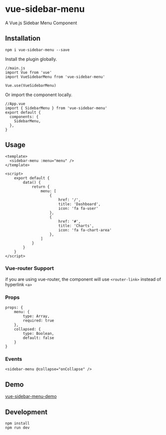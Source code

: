 # vue-sidebar-menu

A Vue.js Sidebar Menu Component

## Installation

```
npm i vue-sidebar-menu --save
```

Install the plugin globally.

```
//main.js
import Vue from 'vue'
import VueSidebarMenu from 'vue-sidebar-menu'

Vue.use(VueSidebarMenu)
```

Or import the component locally.

```
//App.vue
import { SidebarMenu } from 'vue-sidebar-menu'
export default {
  components: {
    SidebarMenu,
  },
}
```

## Usage

```
<template>
  <sidebar-menu :menu="menu" />
</template>

<script>
    export default {
        data() {
            return {
                menu: [
                    {
                        href: '/',
                        title: 'Dashboard',
                        icon: 'fa fa-user'
                    },
                    {
                        href: '#',
                        title: 'Charts',
                        icon: 'fa fa-chart-area'
                    },
                ]
            }
        }
    }
</script>
```

### Vue-router Support

if you are using vue-router, the component will use `<router-link>` instead of hyperlink `<a>`

### Props

```
props: {
    menu: {
        type: Array,
        required: true
    },
    collapsed: {
        type: Boolean,
        default: false
    }
}
```

### Events

```
<sidebar-menu @collapse="onCollapse" />
```

## Demo

[vue-sidebar-menu-demo](https://yaminncco.github.io/vue-sidebar-menu/)

## Development

```
npm install
npm run dev
```